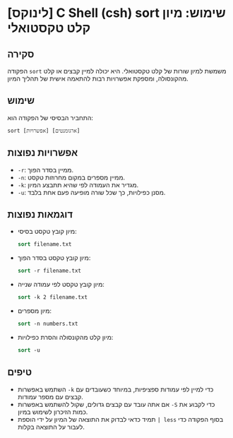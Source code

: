 # [לינוקס] C Shell (csh) sort שימוש: מיון קלט טקסטואלי

## סקירה
הפקודה `sort` משמשת למיון שורות של קלט טקסטואלי. היא יכולה למיין קבצים או קלט מהקונסולה, ומספקת אפשרויות רבות להתאמה אישית של תהליך המיון.

## שימוש
התחביר הבסיסי של הפקודה הוא:
```
sort [אפשרויות] [ארגומנטים]
```

## אפשרויות נפוצות
- `-r`: ממיין בסדר הפוך.
- `-n`: ממיין מספרים במקום מחרוזות טקסט.
- `-k`: מגדיר את העמודה לפי שהיא תתבצע המיון.
- `-u`: מסנן כפילויות, כך שכל שורה מופיעה פעם אחת בלבד.

## דוגמאות נפוצות
- מיון קובץ טקסט בסיסי:
  ```csh
  sort filename.txt
  ```

- מיון קובץ טקסט בסדר הפוך:
  ```csh
  sort -r filename.txt
  ```

- מיון קובץ טקסט לפי עמודה שנייה:
  ```csh
  sort -k 2 filename.txt
  ```

- מיון מספרים:
  ```csh
  sort -n numbers.txt
  ```

- מיון קלט מהקונסולה והסרת כפילויות:
  ```csh
  sort -u
  ```

## טיפים
- השתמש באפשרות `-k` כדי למיין לפי עמודות ספציפיות, במיוחד כשעובדים עם קבצים עם מספר עמודות.
- אם אתה עובד עם קבצים גדולים, שקול להשתמש באפשרות `-S` כדי לקבוע את כמות הזיכרון לשימוש במיון.
- תמיד כדאי לבדוק את התוצאה של המיון על ידי הוספת `| less` בסוף הפקודה כדי לעבור על התוצאה בקלות.